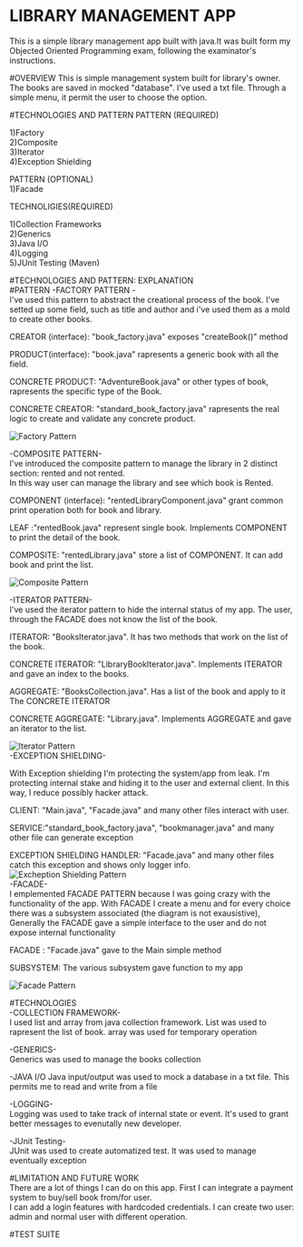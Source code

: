  # LIBRARY MANAGEMENT APP
 This is a simple library management app built with java.It was built form my Objected Oriented Programming exam, following the examinator's instructions.  
 
 #OVERVIEW
This is simple management system built for library's owner. 
The books are saved in mocked "database". I've used a txt file. 
Through a simple menu, it permit the user to choose the option. 

#TECHNOLOGIES AND PATTERN
PATTERN (REQUIRED)    

1)Factory  
2)Composite  
3)Iterator  
4)Exception Shielding  

PATTERN (OPTIONAL)  
1)Facade

TECHNOLIGIES(REQUIRED)  

1)Collection Frameworks  
2)Generics  
3)Java I/O  
4)Logging  
5)JUnit Testing (Maven)

#TECHNOLOGIES AND PATTERN: EXPLANATION  
#PATTERN
-FACTORY PATTERN -  
I've used this pattern to abstract the creational process of the book. I've setted up some field, such as title and author and i've used them as a mold to create other books. 

CREATOR (interface): "book_factory.java" exposes "createBook()" method   

PRODUCT(interface): "book.java" rapresents a generic book with all the field. 

CONCRETE PRODUCT: "AdventureBook.java" or other types of book,  rapresents the specific type of the Book.

CONCRETE CREATOR: "standard_book_factory.java" rapresents the real logic to create and validate any concrete product. 

![Factory Pattern](diagrams/Factory_Pattern.png)  

-COMPOSITE PATTERN-  
I've introduced the composite pattern to manage the library in 2 distinct section: rented and not rented.  
In this way user can manage the library and see which book is Rented.

COMPONENT (interface): "rentedLibraryComponent.java" grant common print operation both for book and library.  
  
LEAF :"rentedBook.java" represent single book. Implements COMPONENT to print the detail of the book.

COMPOSITE: "rentedLibrary.java" store a list of COMPONENT. It can add book and print the list.  

![Composite Pattern](diagrams/COMPOSITE_PATTERN.png)  

-ITERATOR PATTERN-  
I've used the iterator pattern to hide the internal status of my app.
The user, through the FACADE does not know the list of the book.  

ITERATOR: "BooksIterator.java". It has two methods that work on the list of the book.

CONCRETE ITERATOR: "LibraryBookIterator.java". Implements ITERATOR and gave an index to the books.

AGGREGATE: "BooksCollection.java". Has a list of the book and apply to it The CONCRETE ITERATOR  

CONCRETE AGGREGATE: "Library.java". Implements AGGREGATE and gave an iterator to the list. 

![Iterator Pattern](diagrams/ITERATOR_PATTERN.png)  
-EXCEPTION SHIELDING-  

With Exception shielding I'm protecting the system/app from leak. I'm protecting internal stake and hiding it to the user and external client.
In this way, I reduce possibly hacker attack. 

CLIENT: "Main.java", "Facade.java" and many other files interact with user.

SERVICE:"standard_book_factory.java", "bookmanager.java" and many other file can generate exception

EXCEPTION SHIELDING HANDLER: "Facade.java" and many other files catch this exception and shows only logger info.  
![Excheption Shielding Pattern](diagrams/EXCEPTION_SHIELDING_PATTERN.png)  
-FACADE-  
I emplemented FACADE PATTERN because I was going crazy with the functionality of the app. 
With FACADE I create a menu and for every choice there was a subsystem associated (the diagram is not exausistive),
Generally the FACADE  gave a simple interface to the user and do not expose internal functionality

FACADE : "Facade.java" gave to the Main simple method 

SUBSYSTEM: The various subsystem gave function to my app 


![Facade Pattern](diagrams/FACADE_PATTERN.png) 

#TECHNOLOGIES  
-COLLECTION FRAMEWORK-   
I used list and array from java collection framework. 
List was used to rapresent the list of book. 
array was used for temporary operation

-GENERICS-  
Generics was used to manage the books collection


-JAVA I/O
Java input/output was used to mock a database in a txt file. 
This permits me to read and write from a file  

-LOGGING-  
Logging was used to take track of internal state or event.
It's used to grant better messages to evenutally new developer.

-JUnit Testing-  
JUnit was used to create automatized test. It was used to manage eventually exception  

#LIMITATION AND FUTURE WORK  
There are a lot of things I can do on this app. 
First I can integrate a payment system to buy/sell book from/for user.   
I can add a login features with hardcoded credentials. I can create two user: admin and normal user with different operation.  

#TEST SUITE  













